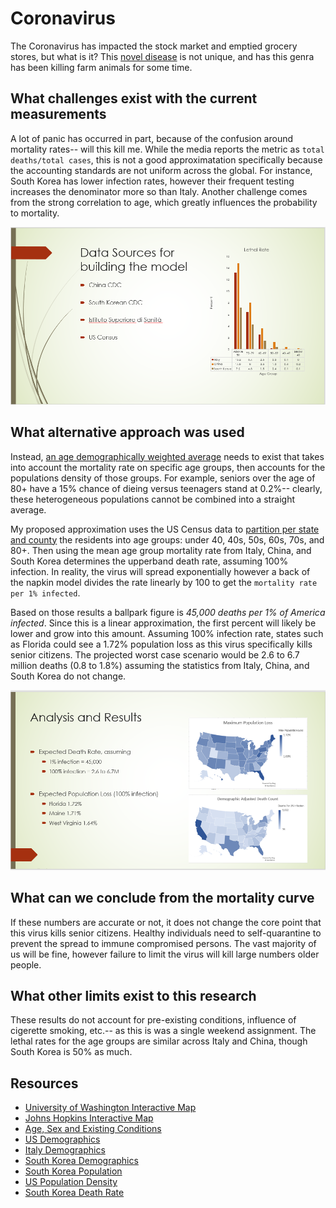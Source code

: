 # Coronavirus

The Coronavirus has impacted the stock market and emptied grocery stores, but what is it?  This [novel disease](CurrentKnowledge.pdf) is not unique, and has this genra has been killing farm animals for some time.

## What challenges exist with the current measurements

A lot of panic has occurred in part, because of the confusion around mortality rates-- will this kill me.  While the media reports the metric as `total deaths/total cases`, this is not a good approximatation specifically because the accounting standards are not uniform across the global.  For instance, South Korea has lower infection rates, however their frequent testing increases the denominator more so than Italy.  Another challenge comes from the strong correlation to age, which greatly influences the probability to mortality.

![mortality.png](mortality.png)

## What alternative approach was used

Instead, [an age demographically weighted average](../BachmeierNTIM8130-6.pptx) needs to exist that takes into account the mortality rate on specific age groups, then accounts for the populations density of those groups.  For example, seniors over the age of 80+ have a 15% chance of dieing versus teenagers stand at 0.2%-- clearly, these heterogeneous populations cannot be combined into a straight average.

My proposed approximation uses the US Census data to [partition per state and county](MortalityRate.xlsx) the residents into age groups: under 40, 40s, 50s, 60s, 70s, and 80+.  Then using the mean age group mortality rate from Italy, China, and South Korea determines the upperband death rate, assuming 100% infection.  In reality, the virus will spread exponentially however a back of the napkin model divides the rate linearly by 100 to get the `mortality rate per 1% infected`.

Based on those results a ballpark figure is _45,000 deaths per 1% of America infected_.  Since this is a linear approximation, the first percent will likely be lower and grow into this amount.  Assuming 100% infection rate, states such as Florida could see a 1.72% population loss as this virus specifically kills senior citizens.  The projected worst case scenario would be 2.6 to 6.7 million deaths (0.8 to 1.8%) assuming the statistics from Italy, China, and South Korea do not change.

![analysis.png](analysis.png)

## What can we conclude from the mortality curve

If these numbers are accurate or not, it does not change the core point that this virus kills senior citizens.  Healthy individuals need to self-quarantine to prevent the spread to immune compromised persons.  The vast majority of us will be fine, however failure to limit the virus will kill large numbers older people.

## What other limits exist to this research

These results do not account for pre-existing conditions, influence of cigerette smoking, etc.-- as this is was a single weekend assignment.  The lethal rates for the age groups are similar across Italy and China, though South Korea is 50% as much.

## Resources

- [University of Washington Interactive Map](https://hgis.uw.edu/virus/)
- [Johns Hopkins Interactive Map](https://coronavirus.jhu.edu/map.html)
- [Age, Sex and Existing Conditions](https://www.worldometers.info/coronavirus/coronavirus-age-sex-demographics/)
- [US Demographics](https://www.infoplease.com/us/comprehensive-census-data-state/demographic-statistics-342)
- [Italy Demographics](https://www.livepopulation.com/country/italy.html)
- [South Korea Demographics](https://www.statista.com/statistics/242558/age-distribution-in-south-korea/)
- [South Korea Population](https://worldpopulationreview.com/countries/south-korea-population/)
- [US Population Density](https://en.wikipedia.org/wiki/List_of_states_and_territories_of_the_United_States_by_population_density)
- [South Korea Death Rate](https://www.businessinsider.com/coronavirus-death-rates-by-age-south-korea)